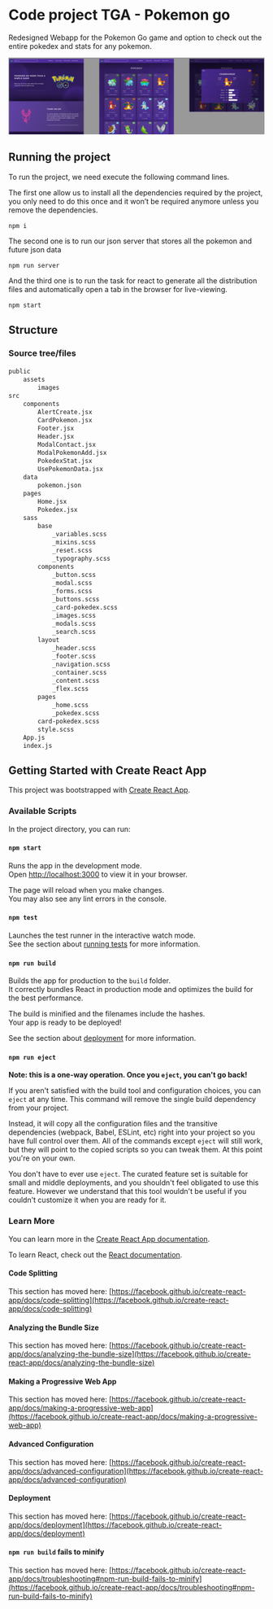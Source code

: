 # Code project TGA - Pokemon go

Redesigned Webapp for the Pokemon Go game and option to check out the entire pokedex and stats for any pokemon.

![alt text](preview.png)

## Running the project

To run the project, we need execute the following command lines.

The first one allow us to install all the dependencies required by the project, you only need to do this once and it won’t be required anymore unless you remove the dependencies.

```console
npm i
```

The second one is to run our json server that stores all the pokemon and future json data

```console
npm run server
```

And the third one is to run the task for react to generate all the distribution files and automatically open a tab in the browser for live-viewing.

```console
npm start
```

## Structure

### Source tree/files

```
public
    assets
        images
src
    components
        AlertCreate.jsx
        CardPokemon.jsx
        Footer.jsx
        Header.jsx
        ModalContact.jsx
        ModalPokemonAdd.jsx
        PokedexStat.jsx
        UsePokemonData.jsx
    data
        pokemon.json
    pages
        Home.jsx
        Pokedex.jsx
    sass
        base
            _variables.scss
            _mixins.scss
            _reset.scss
            _typography.scss
        components
            _button.scss
            _modal.scss
            _forms.scss
            _buttons.scss
            _card-pokedex.scss
            _images.scss
            _modals.scss
            _search.scss
        layout
            _header.scss
            _footer.scss
            _navigation.scss
            _container.scss
            _content.scss
            _flex.scss
        pages
            _home.scss
            _pokedex.scss
        card-pokedex.scss
        style.scss
    App.js
    index.js
```

## Getting Started with Create React App

This project was bootstrapped with [Create React App](https://github.com/facebook/create-react-app).

### Available Scripts

In the project directory, you can run:

#### `npm start`

Runs the app in the development mode.\
Open [http://localhost:3000](http://localhost:3000) to view it in your browser.

The page will reload when you make changes.\
You may also see any lint errors in the console.

#### `npm test`

Launches the test runner in the interactive watch mode.\
See the section about [running tests](https://facebook.github.io/create-react-app/docs/running-tests) for more information.

#### `npm run build`

Builds the app for production to the `build` folder.\
It correctly bundles React in production mode and optimizes the build for the best performance.

The build is minified and the filenames include the hashes.\
Your app is ready to be deployed!

See the section about [deployment](https://facebook.github.io/create-react-app/docs/deployment) for more information.

#### `npm run eject`

**Note: this is a one-way operation. Once you `eject`, you can't go back!**

If you aren't satisfied with the build tool and configuration choices, you can `eject` at any time. This command will remove the single build dependency from your project.

Instead, it will copy all the configuration files and the transitive dependencies (webpack, Babel, ESLint, etc) right into your project so you have full control over them. All of the commands except `eject` will still work, but they will point to the copied scripts so you can tweak them. At this point you're on your own.

You don't have to ever use `eject`. The curated feature set is suitable for small and middle deployments, and you shouldn't feel obligated to use this feature. However we understand that this tool wouldn't be useful if you couldn't customize it when you are ready for it.

### Learn More

You can learn more in the [Create React App documentation](https://facebook.github.io/create-react-app/docs/getting-started).

To learn React, check out the [React documentation](https://reactjs.org/).

#### Code Splitting

This section has moved here: [https://facebook.github.io/create-react-app/docs/code-splitting](https://facebook.github.io/create-react-app/docs/code-splitting)

#### Analyzing the Bundle Size

This section has moved here: [https://facebook.github.io/create-react-app/docs/analyzing-the-bundle-size](https://facebook.github.io/create-react-app/docs/analyzing-the-bundle-size)

#### Making a Progressive Web App

This section has moved here: [https://facebook.github.io/create-react-app/docs/making-a-progressive-web-app](https://facebook.github.io/create-react-app/docs/making-a-progressive-web-app)

#### Advanced Configuration

This section has moved here: [https://facebook.github.io/create-react-app/docs/advanced-configuration](https://facebook.github.io/create-react-app/docs/advanced-configuration)

#### Deployment

This section has moved here: [https://facebook.github.io/create-react-app/docs/deployment](https://facebook.github.io/create-react-app/docs/deployment)

#### `npm run build` fails to minify

This section has moved here: [https://facebook.github.io/create-react-app/docs/troubleshooting#npm-run-build-fails-to-minify](https://facebook.github.io/create-react-app/docs/troubleshooting#npm-run-build-fails-to-minify)
